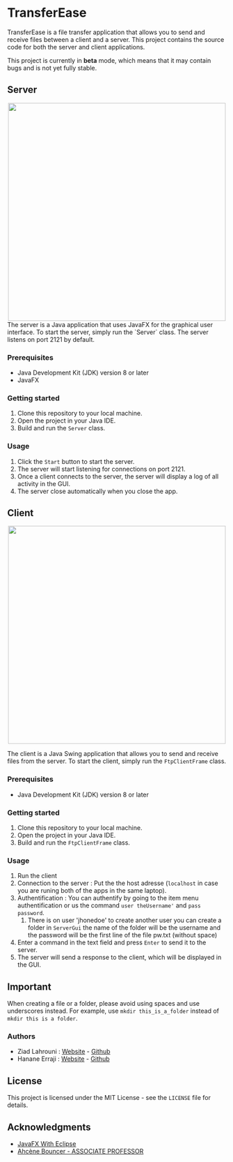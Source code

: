 # TransferEase

TransferEase is a file transfer application that allows you to send and receive files between a client and a server. This project contains the source code for both the server and client applications.

This project is currently in **beta** mode, which means that it may contain bugs and is not yet fully stable.

## Server

<div align="center">
  <img src="https://user-images.githubusercontent.com/75903708/225970323-80622a49-be87-4817-a03e-16732cc99637.png" width="500">
</div>
The server is a Java application that uses JavaFX for the graphical user interface. To start the server, simply run the `Server` class. The server listens on port 2121 by default.

### Prerequisites

- Java Development Kit (JDK) version 8 or later
- JavaFX

### Getting started

1. Clone this repository to your local machine.
2. Open the project in your Java IDE.
3. Build and run the `Server` class.

### Usage

1. Click the `Start` button to start the server.
2. The server will start listening for connections on port 2121.
3. Once a client connects to the server, the server will display a log of all activity in the GUI.
4. The server close automatically when you close the app.

## Client

<div align="center">
  <img src="https://user-images.githubusercontent.com/75903708/225971372-e94d851f-7df6-4f42-92de-14294fc8b10b.png" width="500">
</div>

The client is a Java Swing application that allows you to send and receive files from the server. To start the client, simply run the `FtpClientFrame` class.

### Prerequisites

- Java Development Kit (JDK) version 8 or later

### Getting started

1. Clone this repository to your local machine.
2. Open the project in your Java IDE.
3. Build and run the `FtpClientFrame` class.

### Usage

1. Run the client
2. Connection to the server : Put the the host adresse (`localhost` in case you are runing both of the apps in the same laptop).
3. Authentification : You can authentify by going to the item menu authentification or us the command `user theUsername'` and `pass password`.
   1. There is on user 'jhonedoe' to create another user you can create a folder in `ServerGui` the name of the folder will be the username and the password will be the first line of the file pw.txt (without space)
4. Enter a command in the text field and press `Enter` to send it to the server.
5. The server will send a response to the client, which will be displayed in the GUI.

## Important 

When creating a file or a folder, please avoid using spaces and use underscores instead. For example, use `mkdir this_is_a_folder` instead of `mkdir this is a folder`.

### Authors
<ul>
<li>Ziad Lahrouni : <a href="https://www.ziadlahrouni.com" target="_blank">Website</a> - <a href="https://github.com/Zlahrouni" target="_blank">Github</a></li>
<li>Hanane Erraji : <a href="https://www.hananeerraji.info" target="_blank">Website</a> - <a href="https://www.github.com/HananeErra" target="_blank">Github</a></li>
</ul>

## License

This project is licensed under the MIT License - see the `LICENSE` file for details.

## Acknowledgments

- [JavaFX With Eclipse](https://openjfx.io/openjfx-docs/#)
- [Ahcène Bouncer - ASSOCIATE PROFESSOR](http://bounceur.com/)
